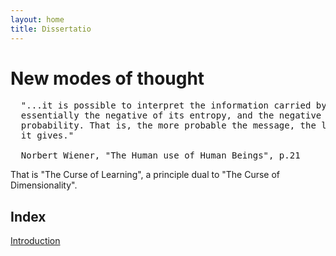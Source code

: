 ```yaml
---
layout: home
title: Dissertatio
---
```

# New modes of thought
<pre>
  "...it is possible to interpret the information carried by a message as
  essentially the negative of its entropy, and the negative logarithm of its 
  probability. That is, the more probable the message, the less information 
  it gives."
  
  Norbert Wiener, "The Human use of Human Beings", p.21
</pre>
That is "The Curse of Learning", a principle dual to "The Curse of Dimensionality".
## Index

[Introduction](./pages/introduction)
